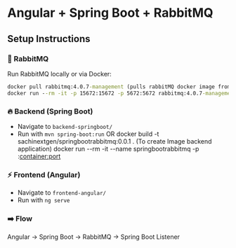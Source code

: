 # Angular + Spring Boot + RabbitMQ 

## Setup Instructions

### 🐇 RabbitMQ
Run RabbitMQ locally or via Docker:
```cmd
docker pull rabbitmq:4.0.7-management (pulls rabbitMQ docker image from docker hub to docker desktop)
docker run --rm -it -p 15672:15672 -p 5672:5672 rabbitmq:4.0.7-management (To run container of docker image)
```

### 🔥 Backend (Spring Boot)
- Navigate to `backend-springboot/`
- Run with `mvn spring-boot:run`
OR
docker build -t sachinextgen/springbootrabbitmq:0.0.1 . (To create Image backend application)
docker run --rm -it --name springbootrabbitmq -p <host-port>:<container:port> <image-id>

### ⚡ Frontend (Angular)
- Navigate to `frontend-angular/`
- Run with `ng serve`

### ➡️ Flow
Angular → Spring Boot → RabbitMQ → Spring Boot Listener